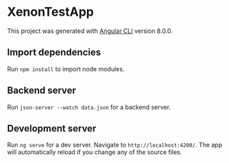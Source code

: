 # XenonTestApp

This project was generated with [Angular CLI](https://github.com/angular/angular-cli) version 8.0.0.

## Import dependencies
Run `npm install` to import node modules. 

## Backend server
Run `json-server --watch data.json` for a backend server. 

## Development server
Run `ng serve` for a dev server. Navigate to `http://localhost:4200/`. The app will automatically reload if you change any of the source files.
